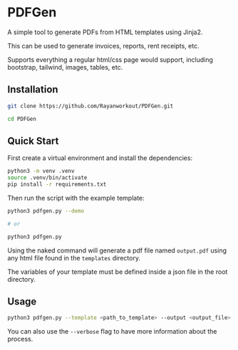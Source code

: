 # PDFGen

A simple tool to generate PDFs from HTML templates using Jinja2.

This can be used to generate invoices, reports, rent receipts, etc.

Supports everything a regular html/css page would support, including bootstrap, tailwind, images, tables, etc.


## Installation

```bash
git clone https://github.com/Rayanworkout/PDFGen.git

cd PDFGen
```

## Quick Start

First create a virtual environment and install the dependencies:
```bash
python3 -m venv .venv
source .venv/bin/activate
pip install -r requirements.txt
```

Then run the script with the example template:

```bash
python3 pdfgen.py --demo

# or

python3 pdfgen.py
```

Using the naked command will generate a pdf file named `output.pdf` using any html file found in the `templates` directory.

The variables of your template must be defined inside a json file in the root directory.

## Usage

```bash
python3 pdfgen.py --template <path_to_template> --output <output_file>
```

You can also use the `--verbose` flag to have more information about the process.